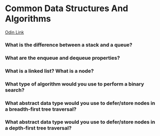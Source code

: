 # Common Data Structures And Algorithms

[Odin Link](https://www.theodinproject.com/lessons/javascript-common-data-structures-and-algorithms)

### What is the difference between a stack and a queue?

### What are the enqueue and dequeue properties?

### What is a linked list? What is a node?

### What type of algorithm would you use to perform a binary search?

### What abstract data type would you use to defer/store nodes in a breadth-first tree traversal?

### What abstract data type would you use to defer/store nodes in a depth-first tree traversal?

